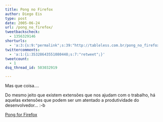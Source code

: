 ```yaml
---
title: Pong no Firefox
author: Diego Eis
type: post
date: 2005-06-24
url: /pong_no_firefox/
tweetbackscheck:
  - 1356329146
shorturls:
  - 'a:3:{s:9:"permalink";s:39:"http://tableless.com.br/pong_no_firefox";s:7:"tinyurl";s:26:"http://tinyurl.com/3fnw98j";s:4:"isgd";s:19:"http://is.gd/HT4Llm";}'
twittercomments:
  - 'a:1:{i:35328643551080448;s:7:"retweet";}'
tweetcount:
  - 1
dsq_thread_id: 503032919

---
```

Mas que coisa&#8230;.
  
Do mesmo jeito que existem extensões que nos ajudam com o trabalho, há aquelas extensões que podem ser um atentado a produtividade do desenvolvedor&#8230; :-b 

[Pong for Firefox][1]

 [1]: https://addons.mozilla.org/extensions/moreinfo.php?application=firefox&category=Entertainment&numpg=10&id=554